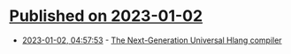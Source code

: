 # [Published on 2023-01-02](index.md)

* [2023-01-02, 04:57:53](https://lobste.rs/s/sojruu/next_generation_universal_hlang) - [The Next-Generation Universal Hlang compiler](https://xeiaso.net/blog/hlang-nguh)
